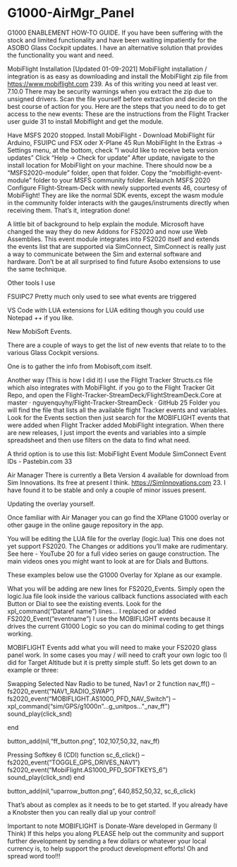 # G1000-AirMgr_Panel
G1000 ENABLEMENT HOW-TO GUIDE.
If you have  been suffering with the stock and limited functionality and have been waiting impatiently for the ASOBO Glass Cockpit updates. 
I have an alternative solution that provides the functionality you want and need.

MobiFlight Installation [Updated 01-09-2021]
MobiFlight installation / integration is as easy as downloading and install the MobiFlight zip file from https://www.mobiflight.com 239. 
As of this writing you need at least ver. 7.10.0
There may be security warnings when you extract the zip due to unsigned drivers. Scan the file yourself before extraction and decide on the best course of action for you.
Here are the steps that you need to do to get access to the new events:
These are the instructions from the Flight Tracker user guide 31 to install Mobiflight and get the module.

Have MSFS 2020 stopped.
Install MobiFlight - Download MobiFlight für Arduino, FSUIPC und FSX oder X-Plane 45
Run MobiFlight
In the Extras -> Settings menu, at the bottom, check “I would like to receive beta version updates”
Click “Help -> Check for update”
After update, navigate to the install location for MobiFlight on your machine.
There should now be a “MSFS2020-module” folder, open that folder.
Copy the “mobiflight-event-module” folder to your MSFS community folder.
Relaunch MSFS 2020
Configure Flight-Stream-Deck with newly supported events 46, courtesy of MobiFlight! They are like the normal SDK events, except the wasm module in the community folder interacts with the gauges/instruments directly when receiving them.
That’s it, integration done!

A little bit of background to help explain the module. Microsoft have changed the way they do new Addons for FS2020 and now use Web Assemblies. This event module integrates into FS2020 itself and extends the events list that are supported via SimConnect, SimConnect is really just a way to communicate between the Sim and external software and hardware. Don’t be at all surprised to find future Asobo extensions to use the same technique.

Other tools I use

FSUIPC7 Pretty much only used to see what events are triggered

VS Code with LUA extensions for LUA editing though you could use Notepad ++ if you like.

New MobiSoft Events.

There are a couple of ways to get the list of new events that relate to to the various Glass Cockpit versions.

One is to gather the info from Mobisoft,com itself.

Another way (This is how I did it) I use the Flight Tracker Structs.cs file which also integrates with MobiFlight. if you go to the Flight Tracker Git Repo, and open the Flight-Tracker-StreamDeck/FlightStreamDeck.Core at master · nguyenquyhy/Flight-Tracker-StreamDeck · GitHub 25 Folder you will find the file that lists all the available flight Tracker events and variables. Look for the Events section then just search for the MOBIFLIGHT events that were added when Flight Tracker added MobiFlight integration.
When there are new releases, I just import the events and variables into a simple spreadsheet and then use filters on the data to find what need.

A thrid option is to use this list: MobiFlight Event Module SimConnect Event IDs - Pastebin.com 33

Air Manager
There is currently a Beta Version 4 available for download from Sim Innovations. Its free at present I think. https://SimInnovations.com 23. I have found it to be stable and only a couple of minor issues present.

Updating the overlay yourself.

Once familiar with Air Manager you can go find the XPlane G1000 overlay or other gauge in the online gauge repository in the app.

You will be editing the LUA file for the overlay (logic.lua) This one does not yet support FS2020. The Changes or additions you’ll make are rudimentary. See here - YouTube 20 for a full video series on gauge construction. The main videos ones you might want to look at are for Dials and Buttons.

These examples below use the G1000 Overlay for Xplane as our example.

What you will be adding are new lines for FS2020_Events. Simply open the logic.lua file look inside the various callback functions associated with each Button or Dial to see the existing events. Look for the xpl_command(“Dataref name”) lines…
I replaced or added FS2020_Event(“eventname”) I use the MOBIFLIGHT events because it drives the current G1000 Logic so you can do minimal coding to get things working.

MOBIFLIGHT Events add what you will need to make your FS2020 glass panel work. In some cases you may / will need to craft your own logic too (I did for Target Altitude but it is pretty simple stuff. So lets get down to an example or three:

Swapping Selected Nav Radio to be tuned, Nav1 or 2
function nav_ff()
–fs2020_event(“NAV1_RADIO_SWAP”)
fs2020_event(“MOBIFLIGHT.AS1000_PFD_NAV_Switch”)
–xpl_command(“sim/GPS/g1000n”…g_unitpos…"_nav_ff")
sound_play(click_snd)

end

button_add(nil,“ff_button.png”, 102,107,50,32, nav_ff)

Pressing Softkey 6 (CDI)
function sc_6_click()
–fs2020_event(“TOGGLE_GPS_DRIVES_NAV1”)
fs2020_event(“MobiFlight.AS1000_PFD_SOFTKEYS_6”)
sound_play(click_snd)
end

button_add(nil,“uparrow_button.png”, 640,852,50,32, sc_6_click)

That’s about as complex as it needs to be to get started. If you already have a Knobster then you can really dial up your control!

Important to note
MOBIFLIGHT is Donate-Ware developed in Germany (I Think) If this helps you along PLEASE help out the community and support further development by sending a few dollars or whatever your local currency is, to help support the product development efforts! Oh and spread word too!!!
